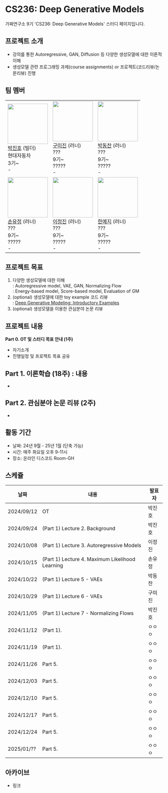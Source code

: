 # CS236: Deep Generative Models
가짜연구소 9기 'CS236: Deep Generative Models' 스터디 페이지입니다.

## 프로젝트 소개
- 강의를 통한 Autoregressive, GAN, Diffusion 등 다양한 생성모델에 대한 이론적 이해
- 생성모델 관련 프로그래밍 과제(course assignments) or 프로젝트(코드리뷰/논문리뷰) 진행

## 팀 멤버
|  | | |
|---|------|-------|
|   <img src = "https://media.licdn.com/dms/image/v2/C5603AQHyqyMWYdPxSg/profile-displayphoto-shrink_400_400/profile-displayphoto-shrink_400_400/0/1590165964786?e=1730937600&v=beta&t=XN0ZpXekOHzw47T2DrOesIAYdF1eL-rzM8oqaoX8b20" width="128px;"/> <br/> [박진호](https://www.linkedin.com/in/jinho-park-9010) (빌더) <br/> 현대자동차 <br/> 3기~ <br/> - <br/> |  <img src = "https://img1.daumcdn.net/thumb/R1280x0.fjpg/?fname=http://t1.daumcdn.net/brunch/service/user/cnoC/image/kQMuuagu-nSEu5MvmcSPrOI0nAk" width="128px;"/> <br/> [구미진](https://www.linkedin.com/in/jinho-park-9010) (러너) <br/> ??? <br/> 9기~ <br/> ????? <br/>  - <br/> |   <img src = "https://img1.daumcdn.net/thumb/R1280x0.fjpg/?fname=http://t1.daumcdn.net/brunch/service/user/cnoC/image/kQMuuagu-nSEu5MvmcSPrOI0nAk" width="128px;"/> <br/> [박동찬](https://www.linkedin.com/in/jinho-park-9010) (러너) <br/> ??? <br/> 9기~ <br/> ????? <br/> - <br/> |
|   <img src = "https://img1.daumcdn.net/thumb/R1280x0.fjpg/?fname=http://t1.daumcdn.net/brunch/service/user/cnoC/image/kQMuuagu-nSEu5MvmcSPrOI0nAk" width="128px;"/> <br/> [손유정](https://www.linkedin.com/in/jinho-park-9010) (러너) <br/> ???<br/> 9기~ <br/> ????? <br/> - <br/> |  <img src = "https://img1.daumcdn.net/thumb/R1280x0.fjpg/?fname=http://t1.daumcdn.net/brunch/service/user/cnoC/image/kQMuuagu-nSEu5MvmcSPrOI0nAk" width="128px;"/> <br/> [이정진](https://www.linkedin.com/in/jinho-park-9010) (러너) <br/> ??? <br/> 9기~ <br/> ????? <br/> - <br/>|   <img src = "https://img1.daumcdn.net/thumb/R1280x0.fjpg/?fname=http://t1.daumcdn.net/brunch/service/user/cnoC/image/kQMuuagu-nSEu5MvmcSPrOI0nAk" width="128px;"/> <br/> [한예지](https://www.linkedin.com/in/jinho-park-9010) (러너) <br/> ??? <br/> 9기~ <br/> ????? <br/> - <br/> |

## 프로젝트 목표
1. 다양한 생성모델에 대한 이해 <br/>
    : Autoregressive model, VAE, GAN, Normalizing Flow <br/>
    : Energy-based model, Score-based model, Evaluation of GM <br/>
2. (optional) 생성모델에 대한 toy example 코드 리뷰 <br/>
    : [Deep Generative Modeling: Introductory Examples](https://github.com/jmtomczak/intro_dgm) <br/>
3. (optional) 생성모델을 이용한 관심분야 논문 리뷰

## 프로젝트 내용
**Part 0. OT 및 스터디 목표 안내 (1주)**
  - 자기소개 
  - 진행일정 및 프로젝트 목표 공유

**Part 1. 이론학습 (18주) : 내용**
  - 
  - 

**Part 2. 관심분야 논문 리뷰 (2주)**
  - 
  - 

## 활동 기간
- 날짜: 24년 9월 - 25년 1월 (단축 가능)
- 시간: 매주 화요일 오후 9-11시
- 장소: 온라인 디스코드 Room-GH

## 스케쥴

| 날짜 | 내용 | 발표자 | 
| ---------- | --------------------------------------------------------------------------- | ----- |
| 2024/09/12 |  OT                                                                         | 박진호 |
| 2024/09/24 |  (Part 1) Lecture 2. Background                                             | 박진호 | 
| 2024/10/08 |  (Part 1) Lecture 3. Autoregressive Models                                  | 이정진 | 
| 2024/10/15 |  (Part 1) Lecture 4. Maximum Likelihood Learning                            | 손유정 | 
| 2024/10/22 |  (Part 1) Lecture 5 - VAEs                                                  | 박동찬 | 
| 2024/10/29 |  (Part 1) Lecture 6 - VAEs                                                  | 구미진 | 
| 2024/11/05 |  (Part 1) Lecture 7 - Normalizing Flows                                     | 박진호 | 
| 2024/11/12 |  (Part 1).                                                                  | ㅇㅇㅇ | 
| 2024/11/19 |  (Part 1).                                                                  | ㅇㅇㅇ | 
| 2024/11/26 |  Part 5.                                                                    | ㅇㅇㅇ | 
| 2024/12/03 |  Part 5.                                                                    | ㅇㅇㅇ | 
| 2024/12/10 |  Part 5.                                                                    | ㅇㅇㅇ | 
| 2024/12/17 |  Part 5.                                                                    | ㅇㅇㅇ | 
| 2024/12/24 |  Part 5.                                                                    | ㅇㅇㅇ | 
| 2025/01/?? |  Part 5.                                                                    | ㅇㅇㅇ | 


## 아카이브
- 링크
